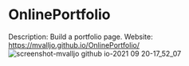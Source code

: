 # OnlinePortfolio
Description: Build a portfolio page.
Website: https://mvalljo.github.io/OnlinePortfolio/
![screenshot-mvalljo github io-2021 09 20-17_52_07](https://user-images.githubusercontent.com/86633258/134086905-c749224e-1f44-43c8-8d68-ea58683d6c7c.png)
